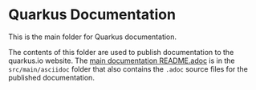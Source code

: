 # Quarkus Documentation

This is the main folder for Quarkus documentation.

The contents of this folder are used to publish documentation to the quarkus.io website.
The [main documentation README.adoc](src/main/asciidoc/README.adoc) is in the `src/main/asciidoc` folder that also contains the `.adoc` source files for the published documentation.
